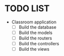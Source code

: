 # TODO LIST
- Classroom application
	+ [ ] Build the database
	+ [ ] Build the models
	+ [ ] Build the routers
	+ [ ] Build the controllers
	+ [ ] Build the views